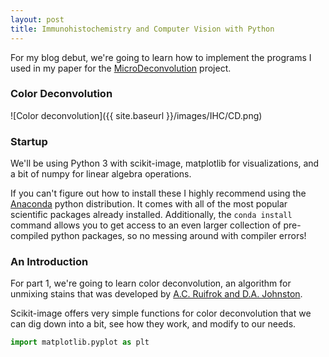 ```yaml
---
layout: post
title: Immunohistochemistry and Computer Vision with Python
---
```


For my blog debut, we're going to learn how to implement the programs I
used in my paper for the [MicroDeconvolution](https://github.com/griffincalme/MicroDeconvolution)
project.

### Color Deconvolution
![Color deconvolution]({{ site.baseurl }}/images/IHC/CD.png)

### Startup

We'll be using Python 3 with scikit-image, matplotlib for visualizations,
and a bit of numpy for linear algebra operations.

If you can't figure out how to install these I highly recommend using
the [Anaconda](https://www.continuum.io/downloads) python distribution.
It comes with all of the most popular scientific packages already installed.
Additionally, the `conda install` command allows you to get access to an
even larger collection of pre-compiled python packages, so no
messing around with compiler errors!


### An Introduction

For part 1, we're going to learn color deconvolution, an algorithm for
unmixing stains that was developed by 
[A.C. Ruifrok and D.A. Johnston](http://s3.amazonaws.com/academia.edu.documents/39858226/AnalQuantCytHist-AR.pdf?AWSAccessKeyId=AKIAJ56TQJRTWSMTNPEA&Expires=1472431002&Signature=t3t33hDhza3AnbmBy59A2nVbrpI%3D&response-content-disposition=inline%3B%20filename%3DAnal_Quant_Cyt_Hist_AR.pdf).

Scikit-image offers very simple functions  for color deconvolution that
we can dig down into a bit, see how they work, and modify to our needs.


```python
import matplotlib.pyplot as plt
```
